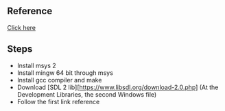 ## Reference
[Click here](/https://programmer.help/blogs/vscode-sdl2-configuration-tutorial.html)

## Steps
- Install msys 2
- Install mingw 64 bit through msys
- Install gcc compiler and make
- Download [SDL 2 lib][https://www.libsdl.org/download-2.0.php] (At the Development Libraries, the second Windows file)
- Follow the first link reference
